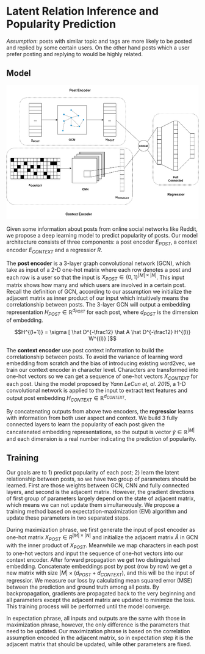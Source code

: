# Latent Relation Inference and Popularity Prediction

_Assumption_: posts with similar topic and tags are more likely to be posted and replied by some certain users. On the other hand posts which a user prefer posting and replying to would be highly related.

## Model

![gcn_model](res/gcn_model.png)

Given some information about posts from online social networks like Reddit, we propose a deep learning model to predict popularity of posts. Our model architecture consists of three components: a post encoder $E_{POST}$, a context encoder $E_{CONTEXT}$ and a regressior $R$.

The **post encoder** is a 3-layer graph convolutional network (GCN), which take as input of a 2-D one-hot matrix where each row denotes a post and each row is a user so that the input is $X_{POST} \in \{0,1\}^{|M|\times|N|}$. This input matrix shows how many and which users are involved in a certain post. Recall the definition of GCN, according to our assumption we initialize the adjacent matrix as inner product of our input which intuitively means the correlationship between posts. The 3-layer GCN will output a embedding representation $H_{POST} \in \mathbb R^{d_{POST}}$ for each post, where $d_{POST}$ is the dimension of embedding.

$$H^{(l+1)} = \sigma [ \hat D^{-\frac12} \hat A \hat D^{-\frac12} H^{(l)} W^{(l)} ]$$

The **context encoder** use post context information to build the correlationship between posts. To avoid the variance of learning word embedding from scratch and the bias of introducing existing word2vec, we train our context encoder in character level. Characters are transformed into one-hot vectors so we can get a sequence of one-hot vectors $X_{CONTEXT}$ for each post. Using the model proposed by _Yann LeCun et, al. 2015_, a 1-D convolutional network is applied to the input to extract text features and output post embedding $H_{CONTEXT} \in \mathbb R^{d_{CONTEXT}}$.

By concatenating outputs from above two encoders, the **regressior** learns with information from both user aspect and context. We build 3 fully connected layers to learn the popularity of each post given the cancatenated embedding representations, so the output is vector $\hat y \in \mathbb R^{|M|}$ and each dimension is a real number indicating the prediction of popularity.

## Training

Our goals are to 1) predict popularity of each post; 2) learn the latent relationship between posts, so we have two group of parameters should be learned. First are those weights between GCN, CNN and fully connected layers, and second is the adjacent matrix. However, the gradient directions of first group of parameters largely depend on the state of adjacent matrix, which means we can not update them simultaneously. We propose a training method based on expectation-maximization (EM) algorithm and update these parameters in two separated steps.

During maximization phrase, we first generate the input of post encoder as one-hot matrix $X_{POST} \in R^{|M|\times|N|}$ and initialize the adjacent matrix $\hat A$ in GCN with the inner product of $X_{POST}$. Meanwhile we map characters in each post to one-hot vectors and input the sequence of one-hot vectors into our context encoder. After forward propagation we get two distinguished embedding. Concatenate embeddings post by post (row by row) we get a new matrix with size $|M|\times(d_{POST}+d_{CONTEXT})$, and this will be the input of regressior. We measure our loss by calculating mean squared error (MSE) between the prediction and ground truth among all posts. By backpropagation, gradients are propagated back to the very beginning and all parameters except the adjacent matrix are updated to minimize the loss. This training process will be performed until the model converge.

In expectation phrase, all inputs and outputs are the same with those in maximization phrase, however, the only difference is the parameters that need to be updated. Our maximization phrase is based on the correlation assumption encoded in the adjacent matrix, so in expectation step it is the adjacent matrix that should be updated, while other parameters are fixed.
